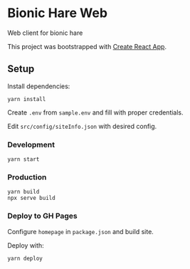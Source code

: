 # Bionic Hare Web

Web client for bionic hare

This project was bootstrapped with [Create React App](https://github.com/facebook/create-react-app).

## Setup

Install dependencies:

    yarn install

Create `.env` from `sample.env` and fill with proper credentials.

Edit `src/config/siteInfo.json` with desired config.

### Development

    yarn start

### Production

    yarn build
    npx serve build

### Deploy to GH Pages

Configure `homepage` in `package.json` and build site.

Deploy with:

    yarn deploy